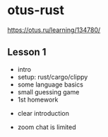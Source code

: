 # otus-rust

https://otus.ru/learning/134780/

## Lesson 1

* intro
* setup: rust/cargo/clippy
* some language basics
* small guessing game
* 1st homework

+ clear introduction
- zoom chat is limited

